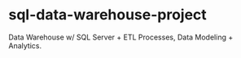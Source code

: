 # sql-data-warehouse-project
Data Warehouse w/ SQL Server + ETL Processes, Data Modeling + Analytics.
